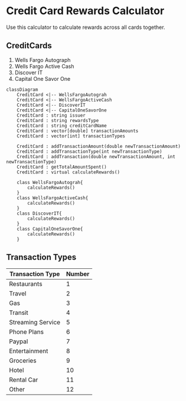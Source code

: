 # Credit Card Rewards Calculator

Use this calculator to calculate rewards across all cards together.

## CreditCards
1. Wells Fargo Autograph
2. Wells Fargo Active Cash
3. Discover IT
4. Capital One Savor One

```mermaid
classDiagram
    CreditCard <|-- WellsFargoAutograh
    CreditCard <|-- WellsFargoActiveCash
    CreditCard <|-- DiscoverIT
    CreditCard <|-- CapitalOneSavorOne
    CreditCard : string issuer
    CreditCard : string rewardsType
    CreditCard : string creditCardName
    CreditCard : vector[double] transactionAmounts
    CreditCard : vector[int] transactionTypes

    CreditCard : addTransactionAmount(double newTransactionAmount)
    CreditCard : addTransactionType(int newTransactionType)
    CreditCard : addTransaction(double newTransactionAmount, int newTransactionType)
    CreditCard : getTotalAmountSpent()
    CreditCard : virtual calculateRewards()

    class WellsFargoAutograh{
        calculateRewards()
    }
    class WellsFargoActiveCash{
        calculateRewards()
    }
    class DiscoverIT{
        calculateRewards()
    }
    class CapitalOneSavorOne{
        calculateRewards()
    }
```


## Transaction Types

| Transaction Type  | Number |
| ----------------- | ------ |
| Restaurants       | 1      |
| Travel            | 2      |
| Gas               | 3      |
| Transit           | 4      |
| Streaming Service | 5      |
| Phone Plans       | 6      |
| Paypal            | 7      |
| Entertainment     | 8      |
| Groceries         | 9      |
| Hotel             | 10     |
| Rental Car        | 11     |
| Other             | 12     |
